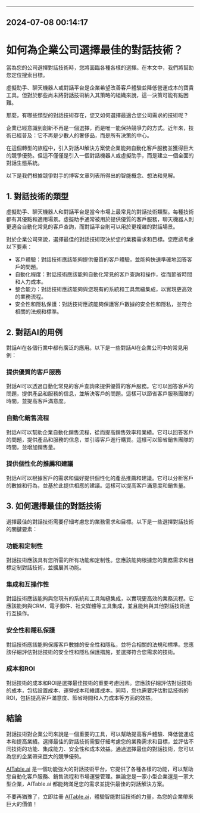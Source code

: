 

---------------------------------------------
2024-07-08 00:14:17
---------------------------------------------

# 如何為企業公司選擇最佳的對話技術？

當為您的公司選擇對話技術時，您將面臨各種各樣的選擇。在本文中，我們將幫助您定位搜索目標。

虛擬助手、聊天機器人或對話平台是企業希望改善客戶體驗並降低營運成本的寶貴工具。但對於那些尚未將對話技術納入其策略的組織來說，這一決策可能有點困難。

那麼，有哪些類型的對話技術存在，您又如何選擇最適合您公司需求的技術呢？

企業已經意識到創新不再是一個選擇，而是唯一能保持競爭力的方式。近年來，技術已經普及：它不再是少數人的奢侈品，而是所有決策的中心。

在這個轉型的旅程中，引入對話AI解決方案使企業能夠自動化客戶服務並獲得巨大的競爭優勢。但這不僅僅是引入一個對話機器人或虛擬助手，而是建立一個全面的對話生態系統。

以下是我們根據競爭對手的博客文章列表所得出的智能概念、想法和見解。

## 1. 對話技術的類型

虛擬助手、聊天機器人和對話平台是當今市場上最常見的對話技術類型。每種技術都有其優點和適用場景。虛擬助手通常被用於提供優質的客戶服務，聊天機器人則更適合自動化常見的客戶查詢，而對話平台則可以用於更複雜的對話場景。

對於企業公司來說，選擇最佳的對話技術取決於您的業務需求和目標。您應該考慮以下要素：

- 客戶體驗：對話技術應該能夠提供優質的客戶體驗，並能夠快速準確地回答客戶的問題。
- 自動化程度：對話技術應該能夠自動化常見的客戶查詢和操作，從而節省時間和人力成本。
- 整合能力：對話技術應該能夠與您現有的系統和工具無縫集成，以實現更高效的業務流程。
- 安全性和隱私保護：對話技術應該能夠保護客戶數據的安全性和隱私，並符合相關的法規和標準。

## 2. 對話AI的用例

對話AI在各個行業中都有廣泛的應用。以下是一些對話AI在企業公司中的常見用例：

### 提供優質的客戶服務

對話AI可以透過自動化常見的客戶查詢來提供優質的客戶服務。它可以回答客戶的問題，提供產品和服務的信息，並解決客戶的問題。這樣可以節省客戶服務團隊的時間，並提高客戶滿意度。

### 自動化銷售流程

對話AI可以幫助企業自動化銷售流程，從而提高銷售效率和業績。它可以回答客戶的問題，提供產品和服務的信息，並引導客戶進行購買。這樣可以節省銷售團隊的時間，並增加銷售量。

### 提供個性化的推薦和建議

對話AI可以根據客戶的需求和偏好提供個性化的產品推薦和建議。它可以分析客戶的數據和行為，並基於此提供相應的建議。這樣可以提高客戶滿意度和銷售量。

## 3. 如何選擇最佳的對話技術

選擇最佳的對話技術需要仔細考慮您的業務需求和目標。以下是一些選擇對話技術的關鍵要素：

### 功能和定制性

對話技術應該具有您所需的所有功能和定制性。您應該能夠根據您的業務需求和目標定制對話技術，並擴展其功能。

### 集成和互操作性

對話技術應該能夠與您現有的系統和工具無縫集成，以實現更高效的業務流程。它應該能夠與CRM、電子郵件、社交媒體等工具集成，並且能夠與其他對話技術進行互操作。

### 安全性和隱私保護

對話技術應該能夠保護客戶數據的安全性和隱私，並符合相關的法規和標準。您應該仔細評估對話技術的安全性和隱私保護措施，並選擇符合您需求的技術。

### 成本和ROI

對話技術的成本和ROI是選擇最佳技術的重要考慮因素。您應該仔細評估對話技術的成本，包括設置成本、運營成本和維護成本。同時，您也需要評估對話技術的ROI，包括提高客戶滿意度、節省時間和人力成本等方面的效益。

## 結論

對話技術對企業公司來說是一個重要的工具，可以幫助提高客戶體驗、降低營運成本和提高業績。選擇最佳的對話技術需要仔細考慮您的業務需求和目標，並評估不同技術的功能、集成能力、安全性和成本效益。通過選擇最佳的對話技術，您可以為您的企業帶來巨大的競爭優勢。

[AITable.ai](https://aitable.ai) 是一個功能強大的對話技術平台，它提供了各種各樣的功能，可以幫助您自動化客戶服務、銷售流程和市場運營管理。無論您是一家小型企業還是一家大型企業，AITable.ai 都能夠滿足您的需求並提供最佳的對話解決方案。

不要再猶豫了，立即註冊 [AITable.ai](https://aitable.ai)，體驗智能對話技術的力量，為您的企業帶來巨大的價值！